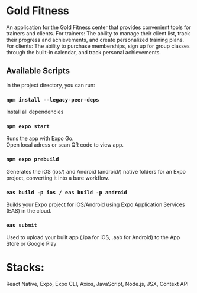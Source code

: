 # Gold Fitness
An application for the Gold Fitness center that provides convenient tools for trainers and clients.
For trainers: The ability to manage their client list, track their progress and achievements, and create personalized training plans.
For clients: The ability to purchase memberships, sign up for group classes through the built-in calendar, and track personal achievements.

## Available Scripts

In the project directory, you can run:

### `npm install --legacy-peer-deps`
Install all dependencies

### `npm expo start`
Runs the app with Expo Go.\
Open local adress or scan QR code to view app.

### `npm expo prebuild`
Generates the iOS (ios/) and Android (android/) native folders for an Expo project, converting it into a bare workflow.

### `eas build -p ios / eas build -p android `
Builds your Expo project for iOS/Android using Expo Application Services (EAS) in the cloud.

### `eas submit`
Used to upload your built app (.ipa for iOS, .aab for Android) to the App Store or Google Play

# Stacks: 
React Native, Expo, Expo CLI, Axios, JavaScript, Node.js, JSX, Context API
